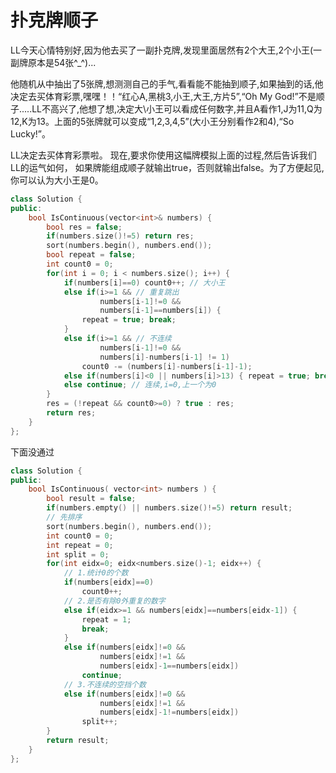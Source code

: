 # 扑克牌顺子

LL今天心情特别好,因为他去买了一副扑克牌,发现里面居然有2个大王,2个小王(一副牌原本是54张^_^)...

他随机从中抽出了5张牌,想测测自己的手气,看看能不能抽到顺子,如果抽到的话,他决定去买体育彩票,嘿嘿！！“红心A,黑桃3,小王,大王,方片5”,“Oh My God!”不是顺子.....LL不高兴了,他想了想,决定大\小王可以看成任何数字,并且A看作1,J为11,Q为12,K为13。上面的5张牌就可以变成“1,2,3,4,5”(大小王分别看作2和4),“So Lucky!”。

LL决定去买体育彩票啦。 现在,要求你使用这幅牌模拟上面的过程,然后告诉我们LL的运气如何， 如果牌能组成顺子就输出true，否则就输出false。为了方便起见,你可以认为大小王是0。

```cpp
class Solution {
public:
    bool IsContinuous(vector<int>& numbers) {
        bool res = false;
        if(numbers.size()!=5) return res;
        sort(numbers.begin(), numbers.end());
        bool repeat = false;
        int count0 = 0;
        for(int i = 0; i < numbers.size(); i++) {
            if(numbers[i]==0) count0++; // 大小王
            else if(i>=1 && // 重复跳出
                    numbers[i-1]!=0 && 
                    numbers[i-1]==numbers[i]) {
                repeat = true; break;
            }
            else if(i>=1 && // 不连续
                    numbers[i-1]!=0 &&
                    numbers[i]-numbers[i-1] != 1)
                count0 -= (numbers[i]-numbers[i-1]-1);
            else if(numbers[i]<0 || numbers[i]>13) { repeat = true; break;}//牌面值异常
            else continue; // 连续,i=0,上一个为0
        }
        res = (!repeat && count0>=0) ? true : res;
        return res;
    }
};
```

下面没通过

```cpp
class Solution {
public:
    bool IsContinuous( vector<int> numbers ) {
        bool result = false;
        if(numbers.empty() || numbers.size()!=5) return result;
        // 先排序
        sort(numbers.begin(), numbers.end());
        int count0 = 0;
        int repeat = 0;
        int split = 0;
        for(int eidx=0; eidx<numbers.size()-1; eidx++) {
            // 1.统计0的个数
            if(numbers[eidx]==0)
                count0++;
            // 2.是否有除0外重复的数字
            else if(eidx>=1 && numbers[eidx]==numbers[eidx-1]) {
                repeat = 1;
                break;
            }
            else if(numbers[eidx]!=0 && 
                    numbers[eidx]!=1 && 
                    numbers[eidx]-1==numbers[eidx])
                continue;
            // 3.不连续的空挡个数
            else if(numbers[eidx]!=0 && 
                    numbers[eidx]!=1 && 
                    numbers[eidx]-1!=numbers[eidx])
                split++;
        }
        return result;
    }
};
```
